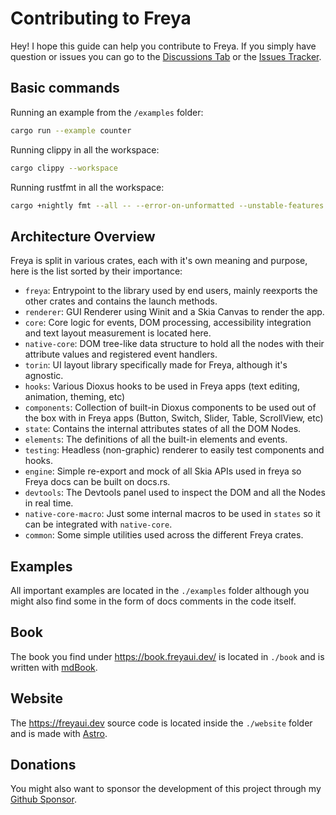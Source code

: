 # Contributing to Freya

Hey! I hope this guide can help you contribute to Freya. If you simply have
question or issues you can go to the
[Discussions Tab](https://github.com/marc2332/freya/discussions) or the
[Issues Tracker](https://github.com/marc2332/freya/issues).

## Basic commands

Running an example from the `/examples` folder:

```sh
cargo run --example counter
```

Running clippy in all the workspace:

```sh
cargo clippy --workspace
```

Running rustfmt in all the workspace:

```sh
cargo +nightly fmt --all -- --error-on-unformatted --unstable-features
```

## Architecture Overview

Freya is split in various crates, each with it's own meaning and purpose, here
is the list sorted by their importance:

-   `freya`: Entrypoint to the library used by end users, mainly reexports the
    other crates and contains the launch methods.
-   `renderer`: GUI Renderer using Winit and a Skia Canvas to render the app.
-   `core`: Core logic for events, DOM processing, accessibility integration and
    text layout measurement is located here.
-   `native-core`: DOM tree-like data structure to hold all the nodes with their
    attribute values and registered event handlers.
-   `torin`: UI layout library specifically made for Freya, although it's
    agnostic.
-   `hooks`: Various Dioxus hooks to be used in Freya apps (text editing,
    animation, theming, etc)
-   `components`: Collection of built-in Dioxus components to be used out of the
    box with in Freya apps (Button, Switch, Slider, Table, ScrollView, etc)
-   `state`: Contains the internal attributes states of all the DOM Nodes.
-   `elements`: The definitions of all the built-in elements and events.
-   `testing`: Headless (non-graphic) renderer to easily test components and
    hooks.
-   `engine`: Simple re-export and mock of all Skia APIs used in freya so Freya
    docs can be built on docs.rs.
-   `devtools`: The Devtools panel used to inspect the DOM and all the Nodes in
    real time.
-   `native-core-macro`: Just some internal macros to be used in `states` so it
    can be integrated with `native-core`.
-   `common`: Some simple utilities used across the different Freya crates.

## Examples

All important examples are located in the `./examples` folder although you might
also find some in the form of docs comments in the code itself.

## Book

The book you find under https://book.freyaui.dev/ is located in `./book` and is
written with [mdBook](https://github.com/rust-lang/mdBook).

## Website

The https://freyaui.dev source code is located inside the `./website` folder and
is made with [Astro](https://astro.build/).

## Donations

You might also want to sponsor the development of this project through my
[Github Sponsor](https://github.com/sponsors/marc2332).
